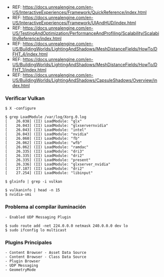 - REF: https://docs.unrealengine.com/en-US/InteractiveExperiences/Framework/QuickReference/index.html
- REF: https://docs.unrealengine.com/en-US/InteractiveExperiences/Framework/UIAndHUD/index.html
- REF: https://docs.unrealengine.com/en-US/TestingAndOptimization/PerformanceAndProfiling/Scalability/ScalabilityReference/index.html
- REF: https://docs.unrealengine.com/en-US/BuildingWorlds/LightingAndShadows/MeshDistanceFields/HowTo/DFHT_4/index.html
- REF: https://docs.unrealengine.com/en-US/BuildingWorlds/LightingAndShadows/MeshDistanceFields/HowTo/DFHT_1/index.html
- REF: https://docs.unrealengine.com/en-US/BuildingWorlds/LightingAndShadows/CapsuleShadows/Overview/index.html


### Verificar Vulkan
~~~
$ X -configure
~~~

~~~
$ grep LoadModule /var/log/Xorg.0.log
[    26.038] (II) LoadModule: "glx"
[    26.043] (II) LoadModule: "glxservernvidia"
[    26.043] (II) LoadModule: "intel"
[    26.043] (II) LoadModule: "nvidia"
[    26.060] (II) LoadModule: "fb"
[    26.062] (II) LoadModule: "wfb"
[    26.062] (II) LoadModule: "ramdac"
[    26.335] (II) LoadModule: "dri3"
[    26.335] (II) LoadModule: "dri2"
[    26.335] (II) LoadModule: "present"
[    26.336] (II) LoadModule: "glxserver_nvidia"
[    27.187] (II) LoadModule: "dri2"
[    27.254] (II) LoadModule: "libinput"
~~~

~~~
$ glxinfo | grep -i vulkan
~~~

~~~
$ vulkaninfo | head -n 15
$ nvidia-smi
~~~


### Problema al compilar iluminación
~~~
- Enabled UDP Messaging Plugin

$ sudo route add -net 224.0.0.0 netmask 240.0.0.0 dev lo
$ sudo ifconfig lo multicast
~~~


### Plugins Principales
~~~
- Content Browser - Asset Data Source
- Content Browser - Class Data Source
- Plugin Browser
- UDP Messaging
- GeometryMode
~~~
